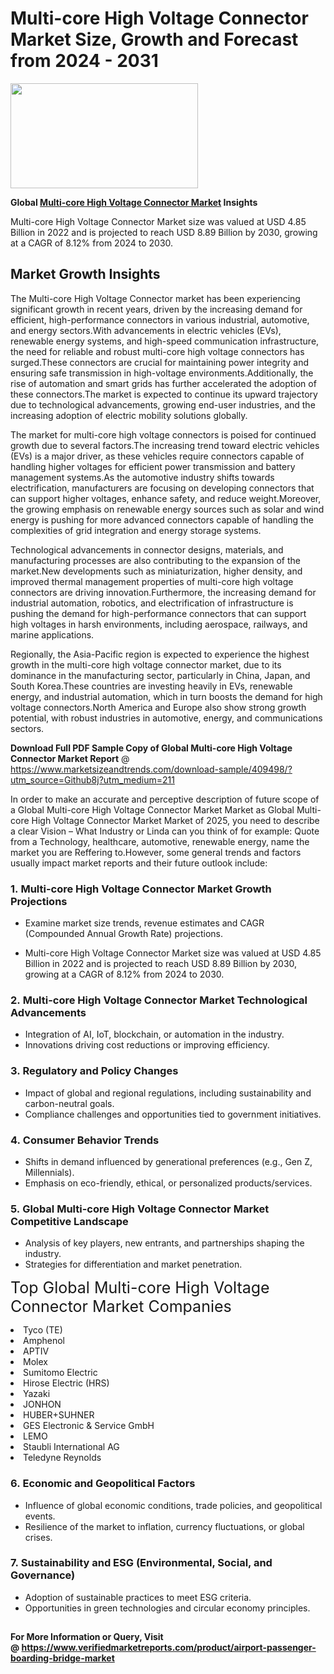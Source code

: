 <H1>Multi-core High Voltage Connector Market Size, Growth and Forecast from 2024 - 2031</H1><img class="aligncenter size-medium wp-image-584254" src="https://thirdeyenews.in/wp-content/uploads/2024/09/Global-Market-Research-300x168.jpeg" alt="" width="300" height="168" /><p><strong>Global&nbsp;<a href="https://www.marketsizeandtrends.com/download-sample/409498/?utm_source=Github8j?utm_medium=211">Multi-core High Voltage Connector Market</a> Insights</strong></p><p>Multi-core High Voltage Connector Market size was valued at USD 4.85 Billion in 2022 and is projected to reach USD 8.89 Billion by 2030, growing at a CAGR of 8.12% from 2024 to 2030.</p><p><h2>Market Growth Insights</h2> <p>The Multi-core High Voltage Connector market has been experiencing significant growth in recent years, driven by the increasing demand for efficient, high-performance connectors in various industrial, automotive, and energy sectors.With advancements in electric vehicles (EVs), renewable energy systems, and high-speed communication infrastructure, the need for reliable and robust multi-core high voltage connectors has surged.These connectors are crucial for maintaining power integrity and ensuring safe transmission in high-voltage environments.Additionally, the rise of automation and smart grids has further accelerated the adoption of these connectors.The market is expected to continue its upward trajectory due to technological advancements, growing end-user industries, and the increasing adoption of electric mobility solutions globally.</p> <p>The market for multi-core high voltage connectors is poised for continued growth due to several factors.The increasing trend toward electric vehicles (EVs) is a major driver, as these vehicles require connectors capable of handling higher voltages for efficient power transmission and battery management systems.As the automotive industry shifts towards electrification, manufacturers are focusing on developing connectors that can support higher voltages, enhance safety, and reduce weight.Moreover, the growing emphasis on renewable energy sources such as solar and wind energy is pushing for more advanced connectors capable of handling the complexities of grid integration and energy storage systems.</p> <p>Technological advancements in connector designs, materials, and manufacturing processes are also contributing to the expansion of the market.New developments such as miniaturization, higher density, and improved thermal management properties of multi-core high voltage connectors are driving innovation.Furthermore, the increasing demand for industrial automation, robotics, and electrification of infrastructure is pushing the demand for high-performance connectors that can support high voltages in harsh environments, including aerospace, railways, and marine applications.</p> <p>Regionally, the Asia-Pacific region is expected to experience the highest growth in the multi-core high voltage connector market, due to its dominance in the manufacturing sector, particularly in China, Japan, and South Korea.These countries are investing heavily in EVs, renewable energy, and industrial automation, which in turn boosts the demand for high voltage connectors.North America and Europe also show strong growth potential, with robust industries in automotive, energy, and communications sectors.</p> <p><span class=""><strong>Download Full PDF Sample Copy of Global Multi-core High Voltage Connector Market Report</strong> @ <a href="https://www.marketsizeandtrends.com/download-sample/409498/?utm_source=Github8j?utm_medium=211" target="_blank">https://www.marketsizeandtrends.com/download-sample/409498/?utm_source=Github8j?utm_medium=211</a></span></p><p>In order to make an accurate and perceptive description of future scope of a Global&nbsp;Multi-core High Voltage Connector Market Market as Global&nbsp;Multi-core High Voltage Connector Market Market of 2025, you need to describe a clear Vision &ndash; What Industry or Linda can you think of for example: Quote from a Technology, healthcare, automotive, renewable energy, name the market you are Reffering to.However, some general trends and factors usually impact market reports and their future outlook include:</p><h3>1.&nbsp;<strong>Multi-core High Voltage Connector Market Growth Projections</strong></h3><ul><li>Examine market size trends, revenue estimates and CAGR (Compounded Annual Growth Rate) projections.</li><li><p>Multi-core High Voltage Connector Market size was valued at USD 4.85 Billion in 2022 and is projected to reach USD 8.89 Billion by 2030, growing at a CAGR of 8.12% from 2024 to 2030.</p></li></ul><h3>2.&nbsp;<strong>Multi-core High Voltage Connector Market Technological Advancements</strong></h3><ul><li>Integration of AI, IoT, blockchain, or automation in the industry.</li><li>Innovations driving cost reductions or improving efficiency.</li></ul><h3>3.&nbsp;<strong>Regulatory and Policy Changes</strong></h3><ul><li>Impact of global and regional regulations, including sustainability and carbon-neutral goals.</li><li>Compliance challenges and opportunities tied to government initiatives.</li></ul><h3>4.&nbsp;<strong>Consumer Behavior Trends</strong></h3><ul><li>Shifts in demand influenced by generational preferences (e.g., Gen Z, Millennials).</li><li>Emphasis on eco-friendly, ethical, or personalized products/services.</li></ul><h3>5.&nbsp;<strong>Global Multi-core High Voltage Connector Market Competitive Landscape</strong></h3><ul><li>Analysis of key players, new entrants, and partnerships shaping the industry.</li><li>Strategies for differentiation and market penetration.</li></ul><p data-pm-slice="1 1 []"><span style="color: inherit; font-family: inherit; font-size: 25px;">Top Global Multi-core High Voltage Connector Market Companies</span></p><div class="" data-test-id=""><p><li>Tyco (TE)</li><li> Amphenol</li><li> APTIV</li><li> Molex</li><li> Sumitomo Electric</li><li> Hirose Electric (HRS)</li><li> Yazaki</li><li> JONHON</li><li> HUBER+SUHNER</li><li> GES Electronic & Service GmbH</li><li> LEMO</li><li> Staubli International AG</li><li> Teledyne Reynolds</li></p></div><h3>6.&nbsp;<strong>Economic and Geopolitical Factors</strong></h3><ul><li>Influence of global economic conditions, trade policies, and geopolitical events.</li><li>Resilience of the market to inflation, currency fluctuations, or global crises.</li></ul><h3>7.&nbsp;<strong>Sustainability and ESG (Environmental, Social, and Governance)</strong></h3><ul><li>Adoption of sustainable practices to meet ESG criteria.</li><li>Opportunities in green technologies and circular economy principles.</li></ul><h2><strong style="font-size: 14px;">For More Information or Query, Visit @&nbsp;</strong><a style="background-color: #ffffff; font-size: 14px;" href="https://www.marketsizeandtrends.com/report/multi-core-high-voltage-connector-market/" target="_blank">https://www.verifiedmarketreports.com/product/airport-passenger-boarding-bridge-market</a></h2>